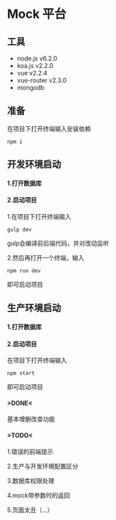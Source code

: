 # Mock 平台

## 工具
* node.js v6.2.0
* koa.js v2.2.0
* vue v2.2.4 
* vue-router v2.3.0
* mongodb 

## 准备
在项目下打开终端输入安装依赖
```
npm i
```

## 开发环境启动

#### 1.打开数据库

#### 2.启动项目
1.在项目下打开终端输入
```
gulp dev
```
gulp会编译前后端代码，并对改动监听

2.然后再打开一个终端，输入
```
npm run dev
```
即可启动项目


## 生产环境启动

#### 1.打开数据库

#### 2.启动项目
在项目下打开终端输入
```
npm start
```
即可启动项目

#### >DONE<
基本增删改查功能

#### >TODO<

1.错误的前端提示

2.生产与开发环境配置区分

3.数据库权限处理

4.mock带参数时的返回

5.页面太丑（...）